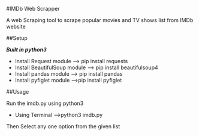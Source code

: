 #IMDb Web Scrapper

A web Scraping tool to scrape popular movies and TV shows list from IMDb website

##Setup

***Built in python3***
<ul>
<li>Install Request module -->  pip install requests</li>
<li>Install BeautifulSoup module --> pip install beautifulsoup4</li>
<li>Install pandas module --> pip install pandas</li>
<li>Install pyfiglet module -->pip install pyfiglet</li>
</ul>
##Usage

Run the imdb.py using python3 
<ul>
<li>Using Terminal -->python3 imdb.py</li>
</ul>
Then Select any one option from the given list